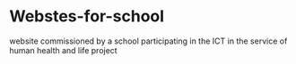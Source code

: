 # Webstes-for-school
website commissioned by a school participating in the ICT in the service of human health and life project
